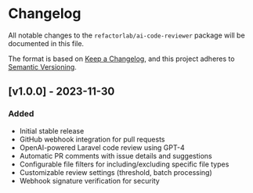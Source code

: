 # Changelog

All notable changes to the `refactorlab/ai-code-reviewer` package will be documented in this file.

The format is based on [Keep a Changelog](https://keepachangelog.com/en/1.0.0/),
and this project adheres to [Semantic Versioning](https://semver.org/spec/v2.0.0.html).

## [v1.0.0] - 2023-11-30

### Added
- Initial stable release
- GitHub webhook integration for pull requests
- OpenAI-powered Laravel code review using GPT-4
- Automatic PR comments with issue details and suggestions
- Configurable file filters for including/excluding specific file types
- Customizable review settings (threshold, batch processing)
- Webhook signature verification for security 